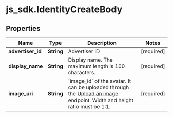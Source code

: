 # js_sdk.IdentityCreateBody

## Properties
Name | Type | Description | Notes
------------ | ------------- | ------------- | -------------
**advertiser_id** | **String** | Advertiser ID | [required] 
**display_name** | **String** | Display name. The maximum length is 100 characters. | [required] 
**image_uri** | **String** | &#x60;image_id&#x60; of the avatar. It can be uploaded through the [Upload an image](https://ads.tiktok.com/marketing_api/docs?id&#x3D;1737172488964097) endpoint. Width and height ratio must be 1:1. | [required] 
